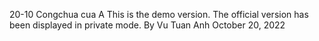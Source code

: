20-10 Congchua cua A
This is the demo version. The official version has been displayed in private mode. 
                                                        By Vu Tuan Anh October 20, 2022
